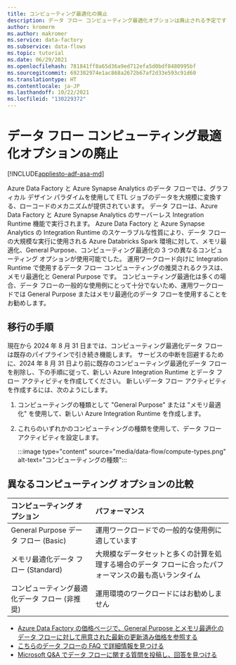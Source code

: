 ```yaml
---
title: コンピューティング最適化の廃止
description: データ フロー コンピューティング最適化オプションは廃止される予定です
author: kromerm
ms.author: makromer
ms.service: data-factory
ms.subservice: data-flows
ms.topic: tutorial
ms.date: 06/29/2021
ms.openlocfilehash: 781841ff8a65d36a9ed712efa5d0bdf8480995bf
ms.sourcegitcommit: 692382974e1ac868a2672b67af2d33e593c91d60
ms.translationtype: HT
ms.contentlocale: ja-JP
ms.lasthandoff: 10/22/2021
ms.locfileid: "130229372"
---
```

# <a name="retirement-of-data-flow-compute-optimized-option"></a>データ フロー コンピューティング最適化オプションの廃止

[!INCLUDE[appliesto-adf-asa-md](includes/appliesto-adf-asa-md.md)]

Azure Data Factory と Azure Synapse Analytics のデータ フローでは、グラフィカル デザイン パラダイムを使用して ETL ジョブのデータを大規模に変換する、ローコードのメカニズムが提供されています。 データ フローは、Azure Data Factory と Azure Synapse Analytics のサーバーレス Integration Runtime 機能で実行されます。 Azure Data Factory と Azure Synapse Analytics の Integration Runtime のスケーラブルな性質により、データ フローの大規模な実行に使用される Azure Databricks Spark 環境に対して、メモリ最適化、General Purpose、コンピューティング最適化の 3 つの異なるコンピューティング オプションが使用可能でした。 運用ワークロード向けに Integration Runtime で使用するデータ フロー コンピューティングの推奨されるクラスは、メモリ最適化と General Purpose です。 コンピューティング最適化は多くの場合、データ フローの一般的な使用例にとって十分でないため、運用ワークロードでは General Purpose またはメモリ最適化のデータ フローを使用することをお勧めします。

## <a name="migration-steps"></a>移行の手順

現在から 2024 年 8 月 31 日までは、コンピューティング最適化データ フローは既存のパイプラインで引き続き機能します。 サービスの中断を回避するために、2024 年 8 月 31 日より前に既存のコンピューティング最適化データ フローを削除し、下の手順に従って、新しい Azure Integration Runtime とデータ フロー アクティビティを作成してください。 新しいデータ フロー アクティビティを作成するには、次のようにします。

1. コンピューティングの種類として "General Purpose" または "メモリ最適化" を使用して、新しい Azure Integration Runtime を作成します。
2. これらのいずれかのコンピューティングの種類を使用して、データ フロー アクティビティを設定します。

   :::image type="content" source="media/data-flow/compute-types.png" alt-text="コンピューティングの種類":::

## <a name="comparison-between-different-compute-options"></a>異なるコンピューティング オプションの比較 

| コンピューティング オプション              | パフォーマンス                                                  |
| :-------------------- | :----------------------------------------------------------- |
| General Purpose データ フロー (Basic) | 運用ワークロードでの一般的な使用例に適しています |
| メモリ最適化データ フロー (Standard) | 大規模なデータセットと多くの計算を処理する場合のデータ フローに合ったパフォーマンスの最も高いランタイム |
| コンピューティング最適化データ フロー (非推奨) | 運用環境のワークロードにはお勧めしません |

* [Azure Data Factory の価格ページで、General Purpose とメモリ最適化のデータ フローに対して用意された最新の更新済み価格を参照する](https://azure.microsoft.com/pricing/details/data-factory/data-pipeline/)
* [こちらのデータ フローの FAQ で詳細情報を見つける](./frequently-asked-questions.yml#mapping-data-flows)  
* [Microsoft Q&A でデータ フローに関する質問を投稿し、回答を見つける](https://aka.ms/datafactoryqa)
